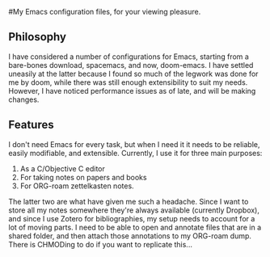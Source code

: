 #My Emacs configuration files, for your viewing pleasure.

## Philosophy
I have considered a number of configurations for Emacs, starting from a bare-bones download, spacemacs, and now, doom-emacs. I have settled uneasily at the latter because I found so much of the legwork was done for me by doom, while there was still enough extensibility to suit my needs. However, I have noticed performance issues as of late, and will be making changes.

## Features
I don't need Emacs for every task, but when I need it it needs to be reliable, easily modifiable, and extensible. Currently, I use it for three main purposes:
1. As a C/Objective C editor
2. For taking notes on papers and books
3. For ORG-roam zettelkasten notes.

The latter two are what have given me such a headache. Since I want to store all my notes somewhere they're always available (currently Dropbox), and since I use Zotero for bibliographies, my setup needs to account for a lot of moving parts. I need to be able to open and annotate files that are in a shared folder, and then attach those annotations to my ORG-roam dump. There is CHMODing to do if you want to replicate this...
